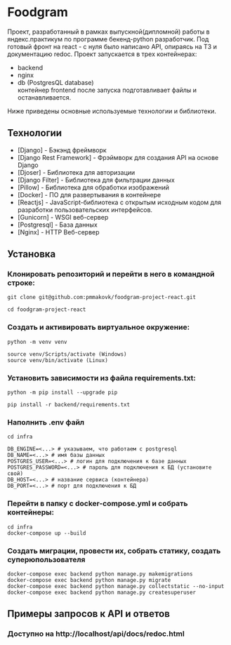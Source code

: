 # Foodgram
Проект, разработанный в рамках выпускной(дипломной) работы в яндекс.практикум по программе бекенд-python разработчик.
Под готовый фронт на react - с нуля было написано API, опираясь на ТЗ и документацию redoc. Проект запускается в трех контейнерах:
- backend
- nginx
- db (PostgresQL database)
\
контейнер frontend после запуска подготавливает файлы и останавливается.

Ниже приведены основные используемые технологии и библиотеки.


## Технологии
- [Django] - Бэкэнд фреймворк
- [Django Rest Framework] - Фрэймворк для создания API на основе Django
- [Djoser] - Библиотека для авторизации
- [Django Filter] - Библиотека для фильтрации данных
- [Pillow] - Библиотека для обработки изображений
- [Docker] - ПО для развертывания в контейнере
- [Reactjs] - JavaScript-библиотека с открытым исходным кодом для разработки пользовательских интерфейсов.
- [Gunicorn] - WSGI веб-сервер
- [Postgresql] - База данных
- [Nginx] - HTTP Веб-сервер

## Установка

### Клонировать репозиторий и перейти в него в командной строке:
```
git clone git@github.com:pmmakovk/foodgram-project-react.git
```
```
cd foodgram-project-react
```
### Cоздать и активировать виртуальное окружение:
```
python -m venv venv
```
```
source venv/Scripts/activate (Windows)
source venv/bin/activate (Linux)
```
### Установить зависимости из файла requirements.txt:
```
python -m pip install --upgrade pip
```
```
pip install -r backend/requirements.txt
```
### Наполнить .env файл
```
cd infra

DB_ENGINE=<...> # указываем, что работаем с postgresql
DB_NAME=<...> # имя базы данных
POSTGRES_USER=<...> # логин для подключения к базе данных
POSTGRES_PASSWORD=<...> # пароль для подключения к БД (установите свой)
DB_HOST=<...> # название сервиса (контейнера)
DB_PORT=<...> # порт для подключения к БД
```
### Перейти в папку с docker-compose.yml и собрать контейнеры:
```
cd infra
docker-compose up --build
```
### Создать миграции, провести их, собрать статику, создать суперюпользователя
```
docker-compose exec backend python manage.py makemigrations
docker-compose exec backend python manage.py migrate
docker-compose exec backend python manage.py collectstatic --no-input
docker-compose exec backend python manage.py createsuperuser
```

## Примеры запросов к API и ответов
### Доступно на http://localhost/api/docs/redoc.html

